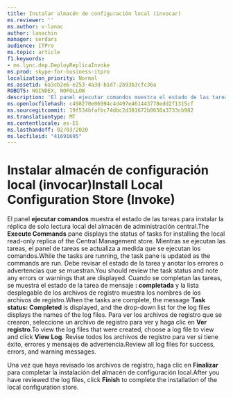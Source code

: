 ```yaml
---
title: Instalar almacén de configuración local (invocar)
ms.reviewer: ''
ms.author: v-lanac
author: lanachin
manager: serdars
audience: ITPro
ms.topic: article
f1.keywords:
- ms.lync.dep.DeployReplicaInvoke
ms.prod: skype-for-business-itpro
localization_priority: Normal
ms.assetid: 6a3cb2e6-e253-4a3d-b1d7-2b93b3cfc36a
ROBOTS: NOINDEX, NOFOLLOW
description: 'El panel ejecutar comandos muestra el estado de las tareas para instalar la réplica de solo lectura local del almacén de administración central. Mientras se ejecutan las tareas, el panel de tareas se actualiza a medida que se ejecutan los comandos. Debe revisar el estado de la tarea y anotar los errores o advertencias que se muestran. Cuando se completan las tareas, se muestra el estado de la tarea de mensaje: completada y la lista desplegable de los archivos de registro muestra los nombres de los archivos de registro. Para ver los archivos de registro que se crearon, seleccione un archivo de registro para ver y haga clic en Ver registro. Revise todos los archivos de registro para ver si tiene éxito, errores y mensajes de advertencia.'
ms.openlocfilehash: c498270e06994c4d497e461443778edd2f1315cf
ms.sourcegitcommit: 19f534bfafbc74dbc2d381672b0650a3733cb982
ms.translationtype: MT
ms.contentlocale: es-ES
ms.lasthandoff: 02/03/2020
ms.locfileid: "41691695"
---
```

# <a name="install-local-configuration-store-invoke"></a><span data-ttu-id="a24fc-108">Instalar almacén de configuración local (invocar)</span><span class="sxs-lookup"><span data-stu-id="a24fc-108">Install Local Configuration Store (Invoke)</span></span>
 
<span data-ttu-id="a24fc-109">El panel **ejecutar comandos** muestra el estado de las tareas para instalar la réplica de solo lectura local del almacén de administración central.</span><span class="sxs-lookup"><span data-stu-id="a24fc-109">The **Execute Commands** pane displays the status of tasks for installing the local read-only replica of the Central Management store.</span></span> <span data-ttu-id="a24fc-110">Mientras se ejecutan las tareas, el panel de tareas se actualiza a medida que se ejecutan los comandos.</span><span class="sxs-lookup"><span data-stu-id="a24fc-110">While the tasks are running, the task pane is updated as the commands are run.</span></span> <span data-ttu-id="a24fc-111">Debe revisar el estado de la tarea y anotar los errores o advertencias que se muestran.</span><span class="sxs-lookup"><span data-stu-id="a24fc-111">You should review the task status and note any errors or warnings that are displayed.</span></span> <span data-ttu-id="a24fc-112">Cuando se completan las tareas, se muestra el estado de la tarea de mensaje **: completada** y la lista desplegable de los archivos de registro muestra los nombres de los archivos de registro.</span><span class="sxs-lookup"><span data-stu-id="a24fc-112">When the tasks are complete, the message **Task status: Completed** is displayed, and the drop-down list for the log files displays the names of the log files.</span></span> <span data-ttu-id="a24fc-113">Para ver los archivos de registro que se crearon, seleccione un archivo de registro para ver y haga clic en **Ver registro**.</span><span class="sxs-lookup"><span data-stu-id="a24fc-113">To view the log files that were created, choose a log file to view and click **View Log**.</span></span> <span data-ttu-id="a24fc-114">Revise todos los archivos de registro para ver si tiene éxito, errores y mensajes de advertencia.</span><span class="sxs-lookup"><span data-stu-id="a24fc-114">Review all log files for success, errors, and warning messages.</span></span>
  
<span data-ttu-id="a24fc-115">Una vez que haya revisado los archivos de registro, haga clic en **Finalizar** para completar la instalación del almacén de configuración local.</span><span class="sxs-lookup"><span data-stu-id="a24fc-115">After you have reviewed the log files, click **Finish** to complete the installation of the local configuration store.</span></span>
  

